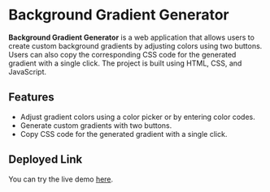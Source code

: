 # Background Gradient Generator

**Background Gradient Generator** is a web application that allows users to create custom background gradients by adjusting colors using two buttons. Users can also copy the corresponding CSS code for the generated gradient with a single click. The project is built using HTML, CSS, and JavaScript.

## Features

- Adjust gradient colors using a color picker or by entering color codes.
- Generate custom gradients with two buttons.
- Copy CSS code for the generated gradient with a single click.

## Deployed Link

You can try the live demo [here](https://himanshi-background-gradientgenerator.netlify.app/).
